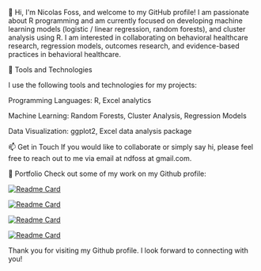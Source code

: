 👋 Hi, I'm Nicolas Foss, and welcome to my GitHub profile! I am passionate about R programming and am currently focused on developing machine learning models (logistic / linear regression, random forests), and cluster analysis using R. I am interested in collaborating on behavioral healthcare research, regression models, outcomes research, and evidence-based practices in behavioral healthcare.

🧰 Tools and Technologies

I use the following tools and technologies for my projects:

Programming Languages: R, Excel analytics

Machine Learning: Random Forests, Cluster Analysis, Regression Models

Data Visualization: ggplot2, Excel data analysis package

📫 Get in Touch
If you would like to collaborate or simply say hi, please feel free to reach out to me via email at ndfoss at gmail.com.

🎨 Portfolio
Check out some of my work on my Github profile: 

[![Readme Card](https://github-readme-stats.vercel.app/api/pin/?username=nicolasfoss&repo=resume_projects&theme=vision-friendly-dark)](https://github.com/nicolasfoss/resume_projects)

[![Readme Card](https://github-readme-stats.vercel.app/api/pin/?username=nicolasfoss&repo=overdose_deaths&theme=vision-friendly-dark)](https://github.com/nicolasfoss/overdose_deaths)

[![Readme Card](https://github-readme-stats.vercel.app/api/pin/?username=nicolasfoss&repo=vt_org&theme=vision-friendly-dark)](https://github.com/nicolasfoss/vt_org)

[![Readme Card](https://github-readme-stats.vercel.app/api/pin/?username=nicolasfoss&repo=church_attendance&theme=vision-friendly-dark)](https://github.com/nicolasfoss/church_attendance)

Thank you for visiting my Github profile. I look forward to connecting with you!

<!---
nicolasfoss/nicolasfoss is a ✨ special ✨ repository because its `README.md` (this file) appears on your GitHub profile.
You can click the Preview link to take a look at your changes.
--->
